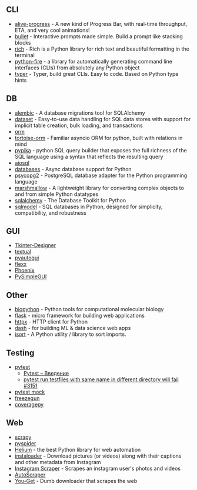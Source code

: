 
## CLI

- [alive-progress](https://github.com/rsalmei/alive-progress) - A new kind of Progress Bar, with real-time throughput, ETA, and very cool animations!
- [bullet](https://github.com/bchao1/bullet) - Interactive prompts made simple. Build a prompt like stacking blocks
- [rich](https://github.com/willmcgugan/rich) - Rich is a Python library for rich text and beautiful formatting in the terminal
- [python-fire](https://github.com/google/python-fire) - a library for automatically generating command line interfaces (CLIs) from absolutely any Python object
- [typer](https://github.com/tiangolo/typer) - Typer, build great CLIs. Easy to code. Based on Python type hints


## DB

- [alembic](https://github.com/sqlalchemy/alembic) - A database migrations tool for SQLAlchemy
- [dataset](https://github.com/pudo/dataset) - Easy-to-use data handling for SQL data stores with support for implicit table creation, bulk loading, and transactions
- [orm](https://github.com/encode/orm)
- [tortoise-orm](https://github.com/tortoise/tortoise-orm) - Familiar asyncio ORM for python, built with relations in mind
- [pypika](https://github.com/kayak/pypika) - python SQL query builder that exposes the full richness of the SQL language using a syntax that reflects the resulting query
- [aiosql](https://github.com/nackjicholson/aiosql)
- [databases](https://github.com/encode/databases) - Async database support for Python
- [psycopg2](https://github.com/psycopg/psycopg2) - PostgreSQL database adapter for the Python programming language
- [marshmallow](https://github.com/marshmallow-code/marshmallow) - A lightweight library for converting complex objects to and from simple Python datatypes
- [sqlalchemy](https://github.com/sqlalchemy/sqlalchemy) - The Database Toolkit for Python
- [sqlmodel](https://github.com/tiangolo/sqlmodel) - SQL databases in Python, designed for simplicity, compatibility, and robustness


## GUI

- [Tkinter-Designer](https://github.com/ParthJadhav/Tkinter-Designer)
- [textual](https://github.com/willmcgugan/textual)
- [pyautogui](https://github.com/asweigart/pyautogui)
- [flexx](https://github.com/flexxui/flexx)
- [Phoenix](https://github.com/wxWidgets/Phoenix)
- [PySimpleGUI](https://github.com/PySimpleGUI/PySimpleGUI)


## Other

- [biopython](https://github.com/biopython/biopython) - Python tools for computational molecular biology
- [flask](https://github.com/pallets/flask) - micro framework for building web applications
- [httpx](https://github.com/encode/httpx) - HTTP client for Python
- [dash](https://github.com/plotly/dash) - for building ML & data science web apps
- [isort](https://github.com/PyCQA/isort) - A Python utility / library to sort imports.


## Testing

- [pytest](https://github.com/pytest-dev/pytest)
    - [Pytest – Введение](https://coderlessons.com/tutorials/python-technologies/uznaite-pytest/pytest-vvedenie)
    - [pytest run testfiles with same name in different directory will fail #3151](https://github.com/pytest-dev/pytest/issues/3151)
- [pytest mock](https://github.com/pytest-dev/pytest-mock)
- [freezegun](https://github.com/spulec/freezegun)
- [coveragepy](https://github.com/nedbat/coveragepy)


## Web

- [scrapy](https://github.com/scrapy/scrapy)
- [pyspider](https://github.com/binux/pyspider)
- [Helium](https://github.com/mherrmann/selenium-python-helium) - the best Python library for web automation
- [instaloader](https://github.com/instaloader/instaloader) - Download pictures (or videos) along with their captions and other metadata from Instagram
- [Instagram Scraper](https://github.com/arc298/instagram-scraper) - Scrapes an instagram user's photos and videos
- [AutoScraper](https://github.com/alirezamika/autoscraper)
- [You-Get](https://github.com/soimort/you-get) - Dumb downloader that scrapes the web

